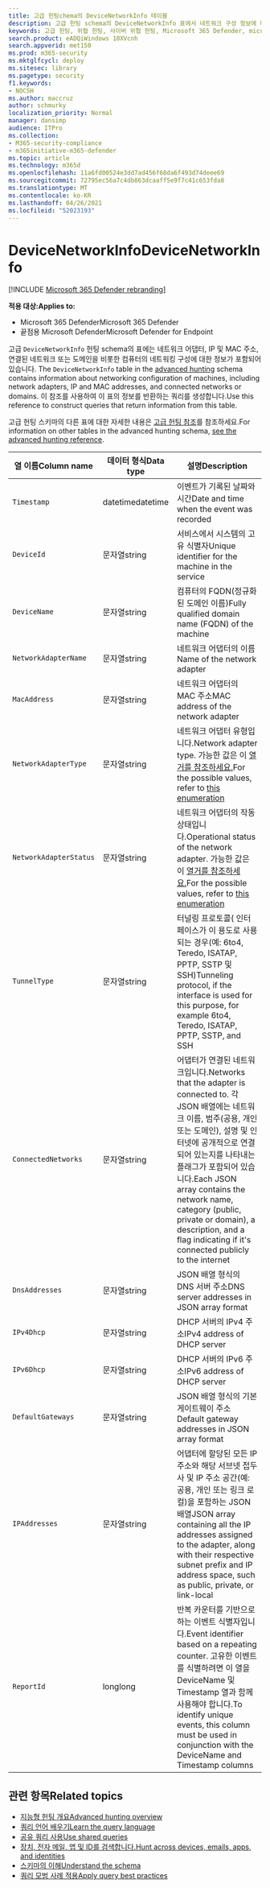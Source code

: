 ```yaml
---
title: 고급 헌팅chema의 DeviceNetworkInfo 테이블
description: 고급 헌팅 schema의 DeviceNetworkInfo 표에서 네트워크 구성 정보에 대해 자세히 알아보시다.
keywords: 고급 헌팅, 위협 헌팅, 사이버 위협 헌팅, Microsoft 365 Defender, microsoft 365, m365, 검색, 쿼리, 원격 분석, schema reference, kusto, table, column, data type, description, machinenetworkinfo, DeviceNetworkInfo, device, machine, mac, ip, adapter, dns, dhcp, gateway, tunnel
search.product: eADQiWindows 10XVcnh
search.appverid: met150
ms.prod: m365-security
ms.mktglfcycl: deploy
ms.sitesec: library
ms.pagetype: security
f1.keywords:
- NOCSH
ms.author: maccruz
author: schmurky
localization_priority: Normal
manager: dansimp
audience: ITPro
ms.collection:
- M365-security-compliance
- m365initiative-m365-defender
ms.topic: article
ms.technology: m365d
ms.openlocfilehash: 11a6fd00524e3dd7ad456f68da6f493d74deee69
ms.sourcegitcommit: 72795ec56a7c4db863dcaaff5e9f7c41c653fda8
ms.translationtype: MT
ms.contentlocale: ko-KR
ms.lasthandoff: 04/26/2021
ms.locfileid: "52023193"
---
```

# <a name="devicenetworkinfo"></a><span data-ttu-id="a2d30-104">DeviceNetworkInfo</span><span class="sxs-lookup"><span data-stu-id="a2d30-104">DeviceNetworkInfo</span></span>

[!INCLUDE [Microsoft 365 Defender rebranding](../includes/microsoft-defender.md)]


<span data-ttu-id="a2d30-105">**적용 대상:**</span><span class="sxs-lookup"><span data-stu-id="a2d30-105">**Applies to:**</span></span>
- <span data-ttu-id="a2d30-106">Microsoft 365 Defender</span><span class="sxs-lookup"><span data-stu-id="a2d30-106">Microsoft 365 Defender</span></span>
- <span data-ttu-id="a2d30-107">끝점용 Microsoft Defender</span><span class="sxs-lookup"><span data-stu-id="a2d30-107">Microsoft Defender for Endpoint</span></span>



<span data-ttu-id="a2d30-108">고급 `DeviceNetworkInfo` 헌팅 schema의 표에는 네트워크 어댑터, IP 및 MAC 주소, 연결된 네트워크 또는 도메인을 비롯한 컴퓨터의 네트워킹 구성에 대한 정보가 포함되어 있습니다. [](advanced-hunting-overview.md)</span><span class="sxs-lookup"><span data-stu-id="a2d30-108">The `DeviceNetworkInfo` table in the [advanced hunting](advanced-hunting-overview.md) schema contains information about networking configuration of machines, including network adapters, IP and MAC addresses, and connected networks or domains.</span></span> <span data-ttu-id="a2d30-109">이 참조를 사용하여 이 표의 정보를 반환하는 쿼리를 생성합니다.</span><span class="sxs-lookup"><span data-stu-id="a2d30-109">Use this reference to construct queries that return information from this table.</span></span>

<span data-ttu-id="a2d30-110">고급 헌팅 스키마의 다른 표에 대한 자세한 내용은 [고급 헌팅 참조](advanced-hunting-schema-tables.md)를 참조하세요.</span><span class="sxs-lookup"><span data-stu-id="a2d30-110">For information on other tables in the advanced hunting schema, [see the advanced hunting reference](advanced-hunting-schema-tables.md).</span></span>

| <span data-ttu-id="a2d30-111">열 이름</span><span class="sxs-lookup"><span data-stu-id="a2d30-111">Column name</span></span> | <span data-ttu-id="a2d30-112">데이터 형식</span><span class="sxs-lookup"><span data-stu-id="a2d30-112">Data type</span></span> | <span data-ttu-id="a2d30-113">설명</span><span class="sxs-lookup"><span data-stu-id="a2d30-113">Description</span></span> |
|-------------|-----------|-------------|
| `Timestamp` | <span data-ttu-id="a2d30-114">datetime</span><span class="sxs-lookup"><span data-stu-id="a2d30-114">datetime</span></span> | <span data-ttu-id="a2d30-115">이벤트가 기록된 날짜와 시간</span><span class="sxs-lookup"><span data-stu-id="a2d30-115">Date and time when the event was recorded</span></span> |
| `DeviceId` | <span data-ttu-id="a2d30-116">문자열</span><span class="sxs-lookup"><span data-stu-id="a2d30-116">string</span></span> | <span data-ttu-id="a2d30-117">서비스에서 시스템의 고유 식별자</span><span class="sxs-lookup"><span data-stu-id="a2d30-117">Unique identifier for the machine in the service</span></span> |
| `DeviceName` | <span data-ttu-id="a2d30-118">문자열</span><span class="sxs-lookup"><span data-stu-id="a2d30-118">string</span></span> | <span data-ttu-id="a2d30-119">컴퓨터의 FQDN(정규화된 도메인 이름)</span><span class="sxs-lookup"><span data-stu-id="a2d30-119">Fully qualified domain name (FQDN) of the machine</span></span> |
| `NetworkAdapterName` | <span data-ttu-id="a2d30-120">문자열</span><span class="sxs-lookup"><span data-stu-id="a2d30-120">string</span></span> | <span data-ttu-id="a2d30-121">네트워크 어댑터의 이름</span><span class="sxs-lookup"><span data-stu-id="a2d30-121">Name of the network adapter</span></span> |
| `MacAddress` | <span data-ttu-id="a2d30-122">문자열</span><span class="sxs-lookup"><span data-stu-id="a2d30-122">string</span></span> | <span data-ttu-id="a2d30-123">네트워크 어댑터의 MAC 주소</span><span class="sxs-lookup"><span data-stu-id="a2d30-123">MAC address of the network adapter</span></span> |
| `NetworkAdapterType` | <span data-ttu-id="a2d30-124">문자열</span><span class="sxs-lookup"><span data-stu-id="a2d30-124">string</span></span> | <span data-ttu-id="a2d30-125">네트워크 어댑터 유형입니다.</span><span class="sxs-lookup"><span data-stu-id="a2d30-125">Network adapter type.</span></span> <span data-ttu-id="a2d30-126">가능한 값은 이 [열거를 참조하세요.](/dotnet/api/system.net.networkinformation.networkinterfacetype)</span><span class="sxs-lookup"><span data-stu-id="a2d30-126">For the possible values, refer to [this enumeration](/dotnet/api/system.net.networkinformation.networkinterfacetype)</span></span> |
| `NetworkAdapterStatus` | <span data-ttu-id="a2d30-127">문자열</span><span class="sxs-lookup"><span data-stu-id="a2d30-127">string</span></span> | <span data-ttu-id="a2d30-128">네트워크 어댑터의 작동 상태입니다.</span><span class="sxs-lookup"><span data-stu-id="a2d30-128">Operational status of the network adapter.</span></span> <span data-ttu-id="a2d30-129">가능한 값은 이 [열거를 참조하세요.](/dotnet/api/system.net.networkinformation.operationalstatus)</span><span class="sxs-lookup"><span data-stu-id="a2d30-129">For the possible values, refer to [this enumeration](/dotnet/api/system.net.networkinformation.operationalstatus)</span></span> |
| `TunnelType` | <span data-ttu-id="a2d30-130">문자열</span><span class="sxs-lookup"><span data-stu-id="a2d30-130">string</span></span> | <span data-ttu-id="a2d30-131">터널링 프로토콜( 인터페이스가 이 용도로 사용되는 경우(예: 6to4, Teredo, ISATAP, PPTP, SSTP 및 SSH)</span><span class="sxs-lookup"><span data-stu-id="a2d30-131">Tunneling protocol, if the interface is used for this purpose, for example 6to4, Teredo, ISATAP, PPTP, SSTP, and SSH</span></span> |
| `ConnectedNetworks` | <span data-ttu-id="a2d30-132">문자열</span><span class="sxs-lookup"><span data-stu-id="a2d30-132">string</span></span> | <span data-ttu-id="a2d30-133">어댑터가 연결된 네트워크입니다.</span><span class="sxs-lookup"><span data-stu-id="a2d30-133">Networks that the adapter is connected to.</span></span> <span data-ttu-id="a2d30-134">각 JSON 배열에는 네트워크 이름, 범주(공용, 개인 또는 도메인), 설명 및 인터넷에 공개적으로 연결되어 있는지를 나타내는 플래그가 포함되어 있습니다.</span><span class="sxs-lookup"><span data-stu-id="a2d30-134">Each JSON array contains the network name, category (public, private or domain), a description, and a flag indicating if it's connected publicly to the internet</span></span> |
| `DnsAddresses` | <span data-ttu-id="a2d30-135">문자열</span><span class="sxs-lookup"><span data-stu-id="a2d30-135">string</span></span> | <span data-ttu-id="a2d30-136">JSON 배열 형식의 DNS 서버 주소</span><span class="sxs-lookup"><span data-stu-id="a2d30-136">DNS server addresses in JSON array format</span></span> |
| `IPv4Dhcp` | <span data-ttu-id="a2d30-137">문자열</span><span class="sxs-lookup"><span data-stu-id="a2d30-137">string</span></span> | <span data-ttu-id="a2d30-138">DHCP 서버의 IPv4 주소</span><span class="sxs-lookup"><span data-stu-id="a2d30-138">IPv4 address of DHCP server</span></span> |
| `IPv6Dhcp` | <span data-ttu-id="a2d30-139">문자열</span><span class="sxs-lookup"><span data-stu-id="a2d30-139">string</span></span> | <span data-ttu-id="a2d30-140">DHCP 서버의 IPv6 주소</span><span class="sxs-lookup"><span data-stu-id="a2d30-140">IPv6 address of DHCP server</span></span> |
| `DefaultGateways` | <span data-ttu-id="a2d30-141">문자열</span><span class="sxs-lookup"><span data-stu-id="a2d30-141">string</span></span> | <span data-ttu-id="a2d30-142">JSON 배열 형식의 기본 게이트웨이 주소</span><span class="sxs-lookup"><span data-stu-id="a2d30-142">Default gateway addresses in JSON array format</span></span> |
| `IPAddresses` | <span data-ttu-id="a2d30-143">문자열</span><span class="sxs-lookup"><span data-stu-id="a2d30-143">string</span></span> | <span data-ttu-id="a2d30-144">어댑터에 할당된 모든 IP 주소와 해당 서브넷 접두사 및 IP 주소 공간(예: 공용, 개인 또는 링크 로컬)을 포함하는 JSON 배열</span><span class="sxs-lookup"><span data-stu-id="a2d30-144">JSON array containing all the IP addresses assigned to the adapter, along with their respective subnet prefix and IP address space, such as public, private, or link-local</span></span> |
| `ReportId` | <span data-ttu-id="a2d30-145">long</span><span class="sxs-lookup"><span data-stu-id="a2d30-145">long</span></span> | <span data-ttu-id="a2d30-146">반복 카운터를 기반으로 하는 이벤트 식별자입니다.</span><span class="sxs-lookup"><span data-stu-id="a2d30-146">Event identifier based on a repeating counter.</span></span> <span data-ttu-id="a2d30-147">고유한 이벤트를 식별하려면 이 열을 DeviceName 및 Timestamp 열과 함께 사용해야 합니다.</span><span class="sxs-lookup"><span data-stu-id="a2d30-147">To identify unique events, this column must be used in conjunction with the DeviceName and Timestamp columns</span></span> |

## <a name="related-topics"></a><span data-ttu-id="a2d30-148">관련 항목</span><span class="sxs-lookup"><span data-stu-id="a2d30-148">Related topics</span></span>
- [<span data-ttu-id="a2d30-149">지능형 헌팅 개요</span><span class="sxs-lookup"><span data-stu-id="a2d30-149">Advanced hunting overview</span></span>](advanced-hunting-overview.md)
- [<span data-ttu-id="a2d30-150">쿼리 언어 배우기</span><span class="sxs-lookup"><span data-stu-id="a2d30-150">Learn the query language</span></span>](advanced-hunting-query-language.md)
- [<span data-ttu-id="a2d30-151">공유 쿼리 사용</span><span class="sxs-lookup"><span data-stu-id="a2d30-151">Use shared queries</span></span>](advanced-hunting-shared-queries.md)
- [<span data-ttu-id="a2d30-152">장치, 전자 메일, 앱 및 ID를 검색합니다.</span><span class="sxs-lookup"><span data-stu-id="a2d30-152">Hunt across devices, emails, apps, and identities</span></span>](advanced-hunting-query-emails-devices.md)
- [<span data-ttu-id="a2d30-153">스키마의 이해</span><span class="sxs-lookup"><span data-stu-id="a2d30-153">Understand the schema</span></span>](advanced-hunting-schema-tables.md)
- [<span data-ttu-id="a2d30-154">쿼리 모범 사례 적용</span><span class="sxs-lookup"><span data-stu-id="a2d30-154">Apply query best practices</span></span>](advanced-hunting-best-practices.md)